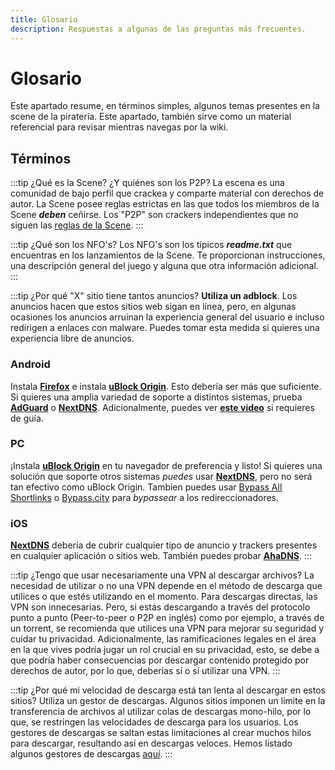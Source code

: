 ```yaml
---
title: Glosario
description: Respuestas a algunas de las preguntas más frecuentes.
---
```


# Glosario

Este apartado resume, en términos simples, algunos temas presentes 
en la scene de la piratería. Este apartado, también sirve como un 
material referencial para revisar mientras navegas por la wiki.

## Términos

:::tip ¿Qué es la Scene? ¿Y quiénes son los P2P?
La escena es una comunidad de bajo perfil que crackea y comparte material con derechos de autor.
La Scene posee reglas estrictas en las que todos los miembros de la Scene ***deben*** ceñirse.
Los "P2P" son crackers independientes que no siguen las [reglas de la Scene](https://scenerules.org).
:::

:::tip ¿Qué son los NFO's?
Los NFO's son los típicos ***readme.txt*** que encuentras 
en los lanzamientos de la Scene. Te proporcionan instrucciones, 
una descripción general del juego y alguna que otra información adicional.
:::

:::tip ¿Por qué "X" sitio tiene tantos anuncios?
**Utiliza un adblock**. Los anuncios hacen que estos sitios web sigan en línea, pero, 
en algunas ocasiones los anuncios arruinan la experiencia general del usuario e 
incluso redirigen a enlaces con malware. Puedes tomar esta medida si quieres 
una experiencia libre de anuncios.


### Android

Instala
[**Firefox**](https://play.google.com/store/apps/details?id=org.mozilla.firefox)
e instala
[**uBlock Origin**](https://addons.mozilla.org/android/addon/ublock-origin).
Esto debería ser más que suficiente. Si quieres una amplia variedad de soporte a distintos sistemas, prueba
[**AdGuard**](https://adguard.com/adguard-android/overview.html) o
[**NextDNS**](https://nextdns.io). Adicionalmente, puedes ver
[**este video**](https://youtu.be/WUG57ynLb8I) si requieres de guía.

### PC

¡Instala [**uBlock Origin**](https://ublockorigin.com) en tu navegador de preferencia
y listo! Si quieres una solución que soporte otros sistemas _puedes_ usar
[**NextDNS**](https://nextdns.io), pero no será tan efectivo como uBlock Origin.
Tambien puedes usar [Bypass All Shortlinks](https://codeberg.org/Amm0ni4/bypass-all-shortlinks-debloated)
o [Bypass.city](https://bypass.city) para _bypassear_ a los redireccionadores. 

### iOS

[**NextDNS**](https://nextdns.io) debería de cubrir cualquier 
tipo de anuncio y trackers presentes en cualquier aplicación o 
sitios web. También puedes probar [**AhaDNS**](https://ahadns.com).
:::

:::tip ¿Tengo que usar necesariamente una VPN al descargar archivos?
La necesidad de utilizar o no una VPN depende en el método de descarga
que utilices o que estés utilizando en el momento. Para descargas directas,
las VPN son innecesarias. Pero, si estás descargando a través del protocolo punto
a punto (Peer-to-peer o P2P en inglés) como por ejemplo, a través de un torrent,
se recomienda que utilices una VPN para mejorar su seguridad y cuidar tu privacidad.
Adicionalmente, las ramificaciones legales en el área en la que vives podría jugar
un rol crucial en su privacidad, esto, se debe a que podría haber consecuencias por
descargar contenido protegido por derechos de autor, por lo que, deberías sí o sí
utilizar una VPN.
:::

:::tip ¿Por qué mi velocidad de descarga está tan lenta al descargar en estos sitios?
Utiliza un gestor de descargas. Algunos sitios imponen un límite en la transferencia de archivos
al utilizar colas de descargas mono-hilo, por lo que, se restringen las velocidades de descarga para los usuarios.
Los gestores de descargas se saltan estas limitaciones al crear muchos hilos para descargar,
resultando así en descargas veloces. Hemos listado algunos gestores de descargas [aquí](/software#gestores-de-descargas).
:::
